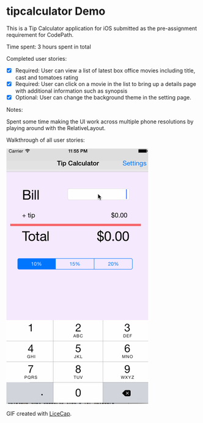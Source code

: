 # tipcalculator Demo

This is a Tip Calculator application for iOS submitted as the pre-assignment requirement for CodePath.

Time spent: 3 hours spent in total

Completed user stories:

 * [x] Required: User can view a list of latest box office movies including title, cast and tomatoes rating
 * [x] Required: User can click on a movie in the list to bring up a details page with additional information such as synopsis
 * [x] Optional: User can change the background theme in the setting page.
 
Notes:

Spent some time making the UI work across multiple phone resolutions by playing around with the RelativeLayout.

Walkthrough of all user stories:

![Video Walkthrough](tip_demo.gif)

GIF created with [LiceCap](http://www.cockos.com/licecap/).
